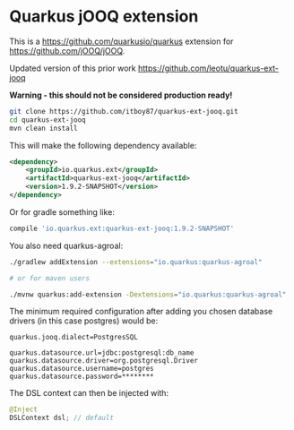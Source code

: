 # Quarkus jOOQ extension

This is a https://github.com/quarkusio/quarkus extension for https://github.com/jOOQ/jOOQ.

Updated version of this prior work https://github.com/leotu/quarkus-ext-jooq

**Warning - this should not be considered production ready!**

```sh
git clone https://github.com/itboy87/quarkus-ext-jooq.git
cd quarkus-ext-jooq
mvn clean install
```

This will make the following dependency available:

```xml
<dependency>
    <groupId>io.quarkus.ext</groupId>
    <artifactId>quarkus-ext-jooq</artifactId>
    <version>1.9.2-SNAPSHOT</version>
</dependency>
```
Or for gradle something like:

```sh
compile 'io.quarkus.ext:quarkus-ext-jooq:1.9.2-SNAPSHOT'
```
You also need quarkus-agroal:

```sh
./gradlew addExtension --extensions="io.quarkus:quarkus-agroal"

# or for maven users

./mvnw quarkus:add-extension -Dextensions="io.quarkus:quarkus-agroal"
```
The minimum required configuration after adding you chosen database drivers (in this case postgres) would be:

```properties
quarkus.jooq.dialect=PostgresSQL

quarkus.datasource.url=jdbc:postgresql:db_name
quarkus.datasource.driver=org.postgresql.Driver
quarkus.datasource.username=postgres
quarkus.datasource.password=********
```

The DSL context can then be injected with:

```java
@Inject
DSLContext dsl; // default
```